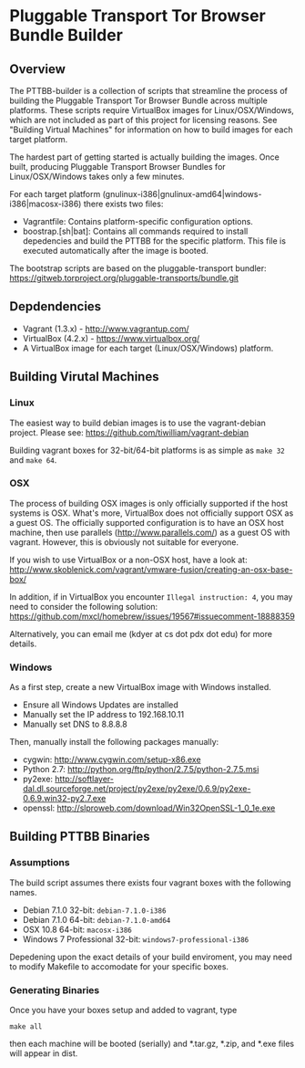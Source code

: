 Pluggable Transport Tor Browser Bundle Builder
==============================================

Overview
--------

The PTTBB-builder is a collection of scripts that streamline the process of building the Pluggable Transport Tor Browser Bundle across multiple platforms.
These scripts require VirtualBox images for Linux/OSX/Windows, which are not included as part of this project for licensing reasons. See "Building Virtual Machines" for information on how to build images for each target platform.

The hardest part of getting started is actually building the images. Once built, producing Pluggable Transport Browser Bundles for Linux/OSX/Windows takes only a few minutes.

For each target platform (gnulinux-i386|gnulinux-amd64|windows-i386|macosx-i386) there exists two files:

* Vagrantfile: Contains platform-specific configuration options.
* boostrap.[sh|bat]: Contains all commands required to install depedencies and build the PTTBB for the specific platform. This file is executed automatically after the image is booted.

The bootstrap scripts are based on the pluggable-transport bundler: https://gitweb.torproject.org/pluggable-transports/bundle.git

Depdendencies
-------------

* Vagrant (1.3.x) - http://www.vagrantup.com/
* VirtualBox (4.2.x) - https://www.virtualbox.org/
* A VirtualBox image for each target (Linux/OSX/Windows) platform.


Building Virutal Machines
-------------------------

### Linux

The easiest way to build debian images is to use the vagrant-debian project. Please see: https://github.com/tiwilliam/vagrant-debian

Building vagrant boxes for 32-bit/64-bit platforms is as simple as ```make 32``` and ```make 64```.


### OSX

The process of building OSX images is only officially supported if the host systems is OSX. What's more, VirtualBox does not officially support OSX as a guest OS. The officially supported configuration is to have an OSX host machine, then use parallels (http://www.parallels.com/) as a guest OS with vagrant. However, this is obviously not suitable for everyone.

If you wish to use VirtualBox or a non-OSX host, have a look at: http://www.skoblenick.com/vagrant/vmware-fusion/creating-an-osx-base-box/

In addition, if in VirtualBox you encounter ```Illegal instruction: 4```, you may need to consider the following solution: https://github.com/mxcl/homebrew/issues/19567#issuecomment-18888359

Alternatively, you can email me (kdyer at cs dot pdx dot edu) for more details.

### Windows

As a first step, create a new VirtualBox image with Windows installed.

* Ensure all Windows Updates are installed
* Manually set the IP address to 192.168.10.11
* Manually set DNS to 8.8.8.8

Then, manually install the following packages manually:
* cygwin: http://www.cygwin.com/setup-x86.exe
* Python 2.7: http://python.org/ftp/python/2.7.5/python-2.7.5.msi
* py2exe: http://softlayer-dal.dl.sourceforge.net/project/py2exe/py2exe/0.6.9/py2exe-0.6.9.win32-py2.7.exe
* openssl: http://slproweb.com/download/Win32OpenSSL-1_0_1e.exe


Building PTTBB Binaries
-----------------------

### Assumptions

The build script assumes there exists four vagrant boxes with the following names.

* Debian 7.1.0 32-bit: ```debian-7.1.0-i386```
* Debian 7.1.0 64-bit: ```debian-7.1.0-amd64```
* OSX 10.8 64-bit: ```macosx-i386```
* Windows 7 Professional 32-bit: ```windows7-professional-i386```

Depedening upon the exact details of your build enviroment, you may need to modify Makefile to accomodate for your specific boxes.

### Generating Binaries

Once you have your boxes setup and added to vagrant, type

```
make all
```

then each machine will be booted (serially) and *.tar.gz, *.zip, and *.exe files will appear in dist.
